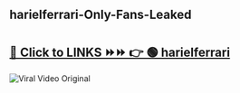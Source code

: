 
 ## harielferrari-Only-Fans-Leaked

# <h2><a href="https://clipsfans.com/harielferrari&ref=git">🔗 Click to LINKS ⏩⏩ 👉 🟢 harielferrari </a></h2>

<a href="https://clipsfans.com/harielferrari&ref=git" rel="nofollow" data-target="animated-image.originalLink"><img src="https://i.ibb.co.com/xMMVF88/686577567.gif" alt="Viral Video Original" style="max-width: 100%; display: inline-block;" data-target="animated-image.originalImage"></a>
